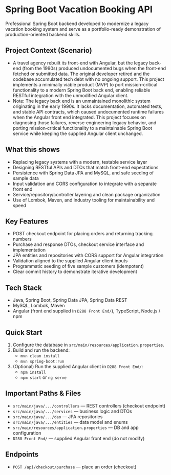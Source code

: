 # Spring Boot Vacation Booking API

Professional Spring Boot backend developed to modernize a legacy vacation booking system and serve as a portfolio-ready demonstration of production\-oriented backend skills.

## Project Context (Scenario)
- A travel agency rebuilt its front\-end with Angular, but the legacy back\-end (from the 1990s) produced undocumented bugs when the front\-end fetched or submitted data. The original developer retired and the codebase accumulated tech debt with no ongoing support. This project implements a minimally viable product (MVP) to port mission\-critical functionality to a modern Spring Boot back end, enabling reliable RESTful integration with the unmodified Angular client.
- Note: The legacy back end is an unmaintained monolithic system originating in the early 1990s. It lacks documentation, automated tests, and stable API contracts, which caused undocumented runtime failures when the Angular front end integrated. This project focuses on diagnosing those failures, reverse‑engineering legacy behavior, and porting mission‑critical functionality to a maintainable Spring Boot service while keeping the supplied Angular client unchanged.

## What this shows
- Replacing legacy systems with a modern, testable service layer
- Designing RESTful APIs and DTOs that match front\-end expectations
- Persistence with Spring Data JPA and MySQL, and safe seeding of sample data
- Input validation and CORS configuration to integrate with a separate front end
- Service/repository/controller layering and clean package organization
- Use of Lombok, Maven, and industry tooling for maintainability and speed

## Key Features
- POST checkout endpoint for placing orders and returning tracking numbers
- Purchase and response DTOs, checkout service interface and implementation
- JPA entities and repositories with CORS support for Angular integration
- Validation aligned to the supplied Angular client inputs
- Programmatic seeding of five sample customers (idempotent)
- Clear commit history to demonstrate iterative development

## Tech Stack
- Java, Spring Boot, Spring Data JPA, Spring Data REST
- MySQL, Lombok, Maven
- Angular (front end supplied in `D288 Front End/`), TypeScript, Node.js / npm

## Quick Start
1. Configure the database in `src/main/resources/application.properties`.
2. Build and run the backend:
    - `mvn clean install`
    - `mvn spring-boot:run`
3. (Optional) Run the supplied Angular client in `D288 Front End/`:
    - `npm install`
    - `npm start` or `ng serve`

## Important Paths & Files
- `src/main/java/.../controllers` — REST controllers (checkout endpoint)
- `src/main/java/.../services` — business logic and DTOs
- `src/main/java/.../dao` — JPA repositories
- `src/main/java/.../entities` — data model and enums
- `src/main/resources/application.properties` — DB and app configuration
- `D288 Front End/` — supplied Angular front end (do not modify)

## Endpoints
- `POST /api/checkout/purchase` — place an order (checkout)


